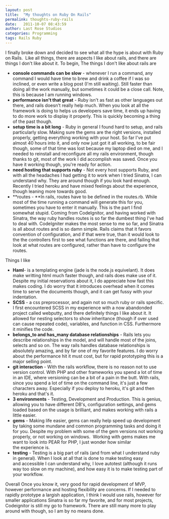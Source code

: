 ```yaml
---
layout: post
title:  "My thoughts on Ruby On Rails"
permalink: thoughts-ruby-rails
date:   2011-10-07 08:43:59
author: Last Rose Studios
categories: Programming
tags: Rails Ruby
---
```


I finally broke down and decided to see what all the hype is about with Ruby on Rails.  Like all things, there are aspects I like about rails, and there are things I don't like about it. To begin, The things I don't like about rails are

*   **console commands can be slow** - whenever I run a command, any command I would have time to brew and drink a coffee if I was so inclined, or even write a blog post (I'm still waiting). Still faster than doing all the work manually, but sometimes it could be a close call. Note, this is because I am running windows.
*   **performance isn't that great** - Ruby isn't as fast as other languages out there, and rails doesn't really help much. When you look at all the framework is doing to helps us developers save time, it ends up having to do more work to display it properly. This is quickly becoming a thing of the past though.
*   **setup time is a bit long** - Ruby in general I found hard to setup, and rails particularly slow. Making sure the gems are the right versions, installed properly, getting everything working with your host. So far I've put almost 40 hours into it, and only now just got it all working, to be fair though, some of that time was lost because my laptop died on me, and I needed to reinstall and reconfigure all my rails environment, though thanks to git, most of the work I did accomplish was saved. Once you have it working though, you're ready for action.
*   **need hosting that supports ruby** - Not every host supports Ruby, and with all the headaches I had getting it to work when I tried Sinatra, I can understand why. They are around though if you look hard enough. Recently I tried heroku and have mixed feelings about the experience, though leaning more towards good.
*   **routes - **In rails, routes have to be defined in the routes.rb. While most of the time running a command will generate this for you, sometimes you have to enter it manually. This is the part I find somewhat stupid. Coming from CodeIgnitor, and having worked with Sinatra, the way ruby handles routes is so far the dumbest thing I've had to deal with. CodeIgniter makes the most sense to me so far, and Sinatra is all about routes and is so damn simple. Rails claims that it favors convention of configuration, and if that were true, than it would look to the the controllers first to see what functions are there, and failing that look at what routes are configured, rather than have to configure the routes.

Things I like

*   **Haml**- is a templating engine (jade is the node.js equivelant). It does make writting html much faster though, and rails does make use of it. Despite my initial reservations about it, I do appreciate how fast this makes coding. I do worry that it introduces overhead when it comes time to serve the documents though, and it can get fussy with your indentation.
*   **SCSS** - a css preprocessor, and again not so much ruby or rails specific. I first encountered SCSS in my experience with a now abandonded project called webputty, and there definitely things I like about it. It allowed for nesting selectors to show inheritance (though if over used can cause repeated code), variables, and function in CSS. Furthermore it minifies the code. 
*   **belongs_to and has_many database relationships** - Rails lets you describe relationships in the model, and will handle most of the joins, selects and so on. The way rails handles database relationships is absolutely amazing, and by far one of my favorite features. I do worry about the performance hit it must cost, but for rapid prototyping this is a major selling point.
*   **git interaction** - With the rails workflow, there is no reason not to use version control. With PHP and other frameworks you spend a lot of time in an IDE, where versioning can be a bit of a pain in the butt. With rails, since you spend a lot of time on the command line, it's just a few characters away. Especially if you deploy to heroku, it's git and then heroku and that's it.
*   **3 environments** - Testing, Development and Production. This is genius, allowing you to have different DB's, configuration settings, and gems loaded based on the usage is brilliant, and makes working with rails a little easier.
*   **gems** - Making life easier, gems can really help speed up development by taking some mundane and common programming tasks and doing it for you. Despite my problem with some of the gem versions not working properly, or not working on windows.  Working with gems makes me want to look into PEAR for PHP, I just wonder how similar the experience is.
*   **testing** - Testing is a big part of rails (and from what I understand ruby in general). When I look at all that is done to make testing easy and accessible I can understand why, I love autotest (although it runs way too slow on my machine), and how easy it is to make testing part of your workflow.

Overall Once you know it, very good for rapid development of MVP, however performance and hosting flexibility are concerns. If I needed to rapidly prototype a largish application, I think I would use rails, however for smaller applications Sinatra is so far my favorite, and for most projects, Codeignitor is still my go to framework. There are still many more to play around with though, so I am by no means done.